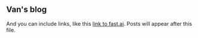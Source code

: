 
## Van's blog

And you can include links, like this [link to fast.ai](https://www.fast.ai). Posts will appear after this file. 
